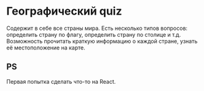 # Географический quiz

Содержит в себе все страны мира. Есть несколько типов вопросов: определить страну по флагу, определить страну по столице и т.д. 
Возможность прочитать краткую информацию о каждой стране, узнать её местоположение на карте.


## PS

Первая попытка сделать что-то на React.



